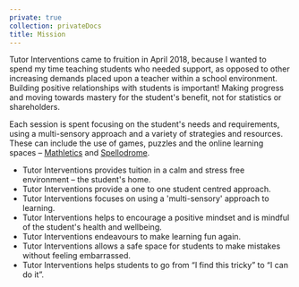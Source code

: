 ```yaml
---
private: true
collection: privateDocs
title: Mission
---
```

Tutor Interventions came to fruition in April 2018, because I wanted to spend my time teaching students who needed support, as opposed to other increasing demands placed upon a teacher within a school environment. Building positive relationships with students is important! Making progress and moving towards mastery for the student's benefit, not for statistics or shareholders.

Each session is spent focusing on the student's needs and requirements, using a multi-sensory approach and a variety of strategies and resources. These can include the use of games, puzzles and the online learning spaces – [Mathletics](http://uk.mathletics.com/) and [Spellodrome](http://uk.spellodrome.com/#/home).

* Tutor Interventions provides tuition in a calm and stress free environment – the student's home.
* Tutor Interventions provide a one to one student centred approach.
* Tutor Interventions focuses on using a 'multi-sensory' approach to learning.
* Tutor Interventions helps to encourage a positive mindset and is mindful of the student's health and wellbeing.
* Tutor Interventions endeavours to make learning fun again.
* Tutor Interventions allows a safe space for students to make mistakes without feeling embarrassed.
* Tutor Interventions helps students to go from “I find this tricky” to “I can do it”.